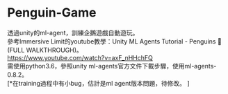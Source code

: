 # Penguin-Game
透過unity的ml-agent，訓練企鵝遊戲自動遊玩。    
參考Immersive Limit的youtube教學：Unity ML Agents Tutorial - Penguins 🐧 (FULL WALKTHROUGH)。    
https://www.youtube.com/watch?v=axF_nHHchFQ    
需使用python3.6，參照unity ml-agents官方文件下載步驟，使用ml-agents-0.8.2。     
[*在training過程中有小bug，估計是ml agent版本問題，待修改。 ]   
